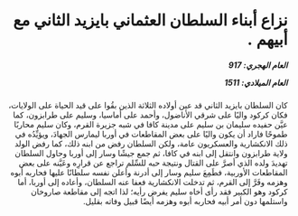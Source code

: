 <h1 dir="rtl">نزاع أبناء السلطان العثماني بايزيد الثاني مع أبيهم .</h1>

<h5 dir="rtl">العام الهجري:  917

العام الميلادي: 1511

</h5>

<p dir="rtl">كان السلطان بايزيد الثاني قد عين أولاده الثلاثة الذين بقُوا على قيد الحياة على الولايات، فكان كركود واليًا على شرقي الأناضول، وأحمد على أماسيا، وسليم على طرابزون، كما عيَّن حفيده سليمان بن سليم على مدينة كافا في شبه جزيرة القرم، وكان سليم محاربًا طموحًا فاراد أن يكون واليًا على بعض المقاطعات في أوربا ليمارس الجهادَ، ويؤيِّدُه في ذلك الانكشارية والعسكريون عامة، ولكن السلطان رفض من ابنه ذلك، كما رفض الولد ولاية طرابزون وانتقل إلى ابنه في كافا، ثم جمع جيشًا وسار إلى أوربا وحاول السلطان تهديدَ ولده الذي أصرَّ على القتال ونتيجة حبه للسِّلم تراجع عن قرارِه وعَيَّنه على بعض المقاطعات الأوربية، فطَمِعَ سليم وسار إلى أدرنة وأعلن نفسه سلطانًا عليها فحاربه أبوه وهزمه وفَرَّ إلى القرم، ثم تدخلت الانكشارية فعفا عنه السلطان، وأعاده إلى أوربا، أما كركود وهو الكبير فقد رأى أخاه سليم يفرض رأيه؛ لذا اتجه إلى مقاطعة صاروخان واستلمها دون أمر أبيه فحاربه أبوه وهزمه أيضًا قبيل وفاته بقليل.</p></br>
